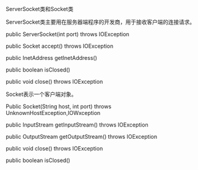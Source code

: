 ServerSocket类和Socket类

ServerSocket类主要用在服务器端程序的开发商，用于接收客户端的连接请求。

public ServerSocket\(int port\) throws IOException

public Socket accept\(\) throws IOException

public InetAddress getInetAddress\(\)

public boolean isClosed\(\)

public void close\(\) throws IOException

Socket表示一个客户端对象。

Public Socket\(String host, int port\) throws UnknownHostException,IOWxception

public InputStream getInputStream\(\) throws IOException

public OutputStream getOutputStream\(\) throws IOException

public void close\(\) throws IOException

public boolean isClosed\(\)




